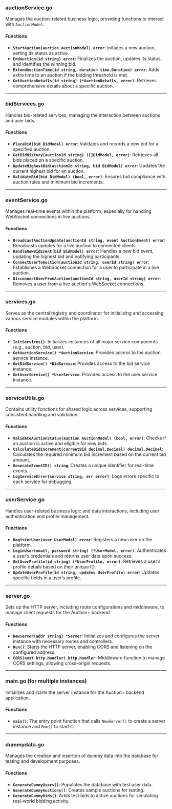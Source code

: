 ### auctionService.go

Manages the auction-related business logic, providing functions to interact with `AuctionModel`.

#### Functions

- **`StartAuction(auction AuctionModel) error`**: Initiates a new auction, setting its status as active.
- **`EndAuction(id string) error`**: Finalizes the auction, updates its status, and identifies the winning bid.
- **`ExtendAuctionTime(id string, duration time.Duration) error`**: Adds extra time to an auction if the bidding threshold is met.
- **`GetAuctionDetails(id string) (*AuctionDetails, error)`**: Retrieves comprehensive details about a specific auction.

---

### bidServices.go

Handles bid-related services, managing the interaction between auctions and user bids.

#### Functions

- **`PlaceBid(bid BidModel) error`**: Validates and records a new bid for a specified auction.
- **`GetBidHistory(auctionId string) ([]BidModel, error)`**: Retrieves all bids placed on a specific auction.
- **`UpdateHighestBid(auctionId string, bid BidModel) error`**: Updates the current highest bid for an auction.
- **`ValidateBid(bid BidModel) (bool, error)`**: Ensures bid compliance with auction rules and minimum bid increments.

---

### eventService.go

Manages real-time events within the platform, especially for handling WebSocket connections in live auctions.

#### Functions

- **`BroadcastAuctionUpdate(auctionId string, event AuctionEvent) error`**: Broadcasts updates for a live auction to connected clients.
- **`HandleNewBidEvent(bid BidModel) error`**: Handles a new bid event, updating the highest bid and notifying participants.
- **`ConnectUserToAuction(auctionId string, userId string) error`**: Establishes a WebSocket connection for a user to participate in a live auction.
- **`DisconnectUserFromAuction(auctionId string, userId string) error`**: Removes a user from a live auction's WebSocket connections.

---

### services.go

Serves as the central registry and coordinator for initializing and accessing various service modules within the platform.

#### Functions

- **`InitServices()`**: Initializes instances of all major service components (e.g., auction, bid, user).
- **`GetAuctionService() *AuctionService`**: Provides access to the auction service instance.
- **`GetBidService() *BidService`**: Provides access to the bid service instance.
- **`GetUserService() *UserService`**: Provides access to the user service instance.

---

### serviceUtils.go

Contains utility functions for shared logic across services, supporting consistent handling and validation.

#### Functions

- **`ValidateAuctionStatus(auction AuctionModel) (bool, error)`**: Checks if an auction is active and eligible for new bids.
- **`CalculateBidIncrement(currentBid decimal.Decimal) decimal.Decimal`**: Calculates the required minimum bid increment based on the current bid amount.
- **`GenerateEventID() string`**: Creates a unique identifier for real-time events.
- **`LogServiceError(service string, err error)`**: Logs errors specific to each service for debugging.

---

### userService.go

Handles user-related business logic and data interactions, including user authentication and profile management.

#### Functions

- **`RegisterUser(user UserModel) error`**: Registers a new user on the platform.
- **`LoginUser(email, password string) (*UserModel, error)`**: Authenticates a user’s credentials and returns user data upon success.
- **`GetUserProfile(id string) (*UserProfile, error)`**: Retrieves a user’s profile details based on their unique ID.
- **`UpdateUserProfile(id string, updates UserProfile) error`**: Updates specific fields in a user’s profile.

---

### server.go

Sets up the HTTP server, including route configurations and middleware, to manage client requests for the Auction+ backend.

#### Functions

- **`NewServer(addr string) *Server`**: Initializes and configures the server instance with necessary routes and controllers.
- **`Run()`**: Starts the HTTP server, enabling CORS and listening on the configured address.
- **`CORS(next http.Handler) http.Handler`**: Middleware function to manage CORS settings, allowing cross-origin requests.

---

### main.go (for multiple instances)

Initializes and starts the server instance for the Auction+ backend application.

#### Functions

- **`main()`**: The entry point function that calls `NewServer()` to create a server instance and `Run()` to start it.

---

### dummydata.go

Manages the creation and insertion of dummy data into the database for testing and development purposes.

#### Functions

- **`GenerateDummyUsers()`**: Populates the database with test user data.
- **`GenerateDummyAuctions()`**: Creates sample auctions for testing.
- **`GenerateDummyBids()`**: Adds test bids to active auctions for simulating real-world bidding activity.
